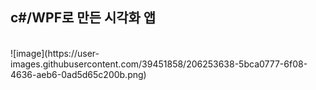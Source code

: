 <h2>c#/WPF로 만든 시각화 앱</h2>
<br/>
![image](https://user-images.githubusercontent.com/39451858/206253638-5bca0777-6f08-4636-aeb6-0ad5d65c200b.png)
